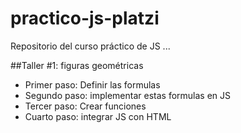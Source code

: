 # practico-js-platzi
Repositorio del curso práctico de JS
...

##Taller #1: figuras geométricas

- Primer paso: Definir las formulas
- Segundo paso: implementar estas formulas en JS
- Tercer paso: Crear funciones 
- Cuarto paso: integrar JS con HTML